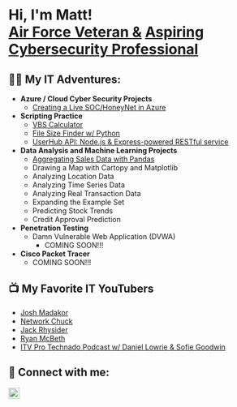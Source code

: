 <h1>Hi, I'm Matt! <br/><a href="https://www.linkedin.com/in/matthew-rimbert/">Air Force Veteran &</a> <a href="https://www.linkedin.com/in/matthew-rimbert/">Aspiring Cybersecurity Professional</a>
<h2>👨‍💻 My IT Adventures:</h2>

- <b>Azure / Cloud Cyber Security Projects</b>
  - [Creating a Live SOC/HoneyNet in Azure](https://github.com/Matthew-Rimbert/Azure-HoneyNet)
- <b>Scripting Practice</b>
  - [VBS Calculator](https://github.com/Matthew-Rimbert/VBScript-Calculator)
  - [File Size Finder w/ Python](https://github.com/Matthew-Rimbert/File-Size-Finder)
  - [UserHub API: Node.js & Express-powered RESTful service](https://github.com/Matthew-Rimbert/UserHub-API)
- <b>Data Analysis and Machine Learning Projects</b>
  - [Aggregating Sales Data with Pandas](https://github.com/Matthew-Rimbert/Aggregating-Sales-Data/tree/main)
  - Drawing a Map with Cartopy and Matplotlib
  - Analyzing Location Data
  - Analyzing Time Series Data
  - Analyzing Real Transaction Data 
  - Expanding the Example Set
  - Predicting Stock Trends
  - Credit Approval Prediction
- <b>Penetration Testing</b>
  - Damn Vulnerable Web Application (DVWA)
      - COMING SOON!!!
- <b>Cisco Packet Tracer</b>
  - COMING SOON!!!
<h2>📺 My Favorite IT YouTubers</h2>

- [Josh Madakor](https://www.youtube.com/@JoshMadakor)
- [Network Chuck](https://www.youtube.com/@NetworkChuck)
- [Jack Rhysider](https://www.youtube.com/@JackRhysider)
- [Ryan McBeth](https://www.youtube.com/@RyanMcBethProgramming)
- [ITV Pro Technado Podcast w/ Daniel Lowrie & Sofie Goodwin](https://www.youtube.com/@ITProTv)

<h2> 🤳 Connect with me:</h2>


[<img align="left" alt="MatthewRimbert | LinkedIn" width="22px" src="https://cdn.jsdelivr.net/npm/simple-icons@v3/icons/linkedin.svg" />][linkedin]

[linkedin]:(https://www.linkedin.com/in/matthew-rimbert/)

<!--
**joshmadakor1/joshmadakor1** is a ✨ _special_ ✨ repository because its `README.md` (this file) appears on your GitHub profile.

Here are some ideas to get you started:

- 🔭 I’m currently working on ...
- 🌱 I’m currently learning ...
- 👯 I’m looking to collaborate on ...
- 🤔 I’m looking for help with ...
- 💬 Ask me about ...
- 📫 How to reach me: ...
- 😄 Pronouns: ...
- ⚡ Fun fact: ...
-->
